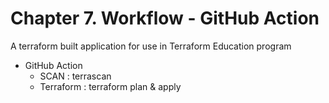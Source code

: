 # Chapter 7. Workflow - GitHub Action
A terraform built application for use in Terraform Education program

- GitHub Action
  - SCAN : terrascan
  - Terraform : terraform plan & apply
